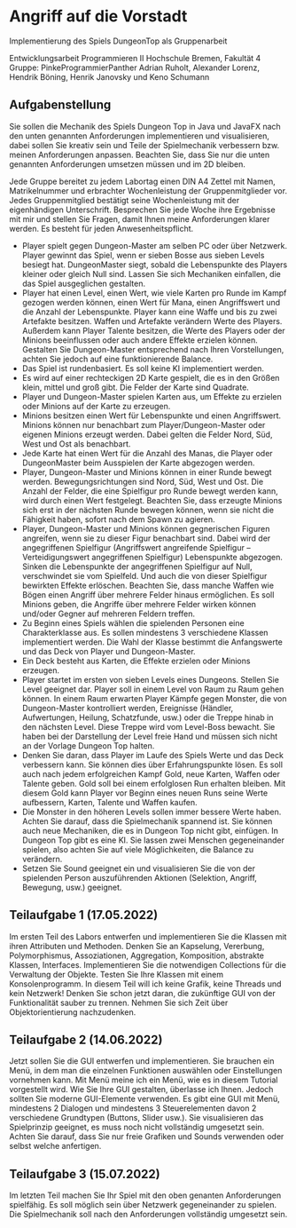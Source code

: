 # Angriff auf die Vorstadt

Implementierung des Spiels DungeonTop als Gruppenarbeit

Entwicklungsarbeit Programmieren II
Hochschule Bremen, Fakultät 4
Gruppe: PinkeProgrammierPanther
Adrian Ruholt, Alexander Lorenz, Hendrik Böning, Henrik Janovsky und Keno Schumann

## Aufgabenstellung

Sie sollen die Mechanik des Spiels Dungeon Top in Java und JavaFX nach den unten
genannten Anforderungen implementieren und visualisieren, dabei sollen Sie kreativ sein
und Teile der Spielmechanik verbessern bzw. meinen Anforderungen anpassen. Beachten
Sie, dass Sie nur die unten genannten Anforderungen umsetzen müssen und im 2D
bleiben.

Jede Gruppe bereitet zu jedem Labortag einen DIN A4 Zettel mit Namen, Matrikelnummer
und erbrachter Wochenleistung der Gruppenmitglieder vor. Jedes Gruppenmitglied
bestätigt seine Wochenleistung mit der eigenhändigen Unterschrift. Besprechen Sie jede
Woche ihre Ergebnisse mit mir und stellen Sie Fragen, damit Ihnen meine Anforderungen
klarer werden. Es besteht für jeden Anwesenheitspflicht.

- Player spielt gegen Dungeon-Master am selben PC oder über Netzwerk. Player
  gewinnt das Spiel, wenn er sieben Bosse aus sieben Levels besiegt hat. DungeonMaster siegt, sobald die Lebenspunkte
  des Players kleiner oder gleich Null sind.
  Lassen Sie sich Mechaniken einfallen, die das Spiel ausgeglichen gestalten.
- Player hat einen Level, einen Wert, wie viele Karten pro Runde im Kampf gezogen
  werden können, einen Wert für Mana, einen Angriffswert und die Anzahl der
  Lebenspunkte. Player kann eine Waffe und bis zu zwei Artefakte besitzen. Waffen
  und Artefakte verändern Werte des Players. Außerdem kann Player Talente
  besitzen, die Werte des Players oder der Minions beeinflussen oder auch andere
  Effekte erzielen können. Gestalten Sie Dungeon-Master entsprechend nach Ihren
  Vorstellungen, achten Sie jedoch auf eine funktionierende Balance.
- Das Spiel ist rundenbasiert. Es soll keine KI implementiert werden.
- Es wird auf einer rechteckigen 2D Karte gespielt, die es in den Größen klein, mittel
  und groß gibt. Die Felder der Karte sind Quadrate.
- Player und Dungeon-Master spielen Karten aus, um Effekte zu erzielen oder
  Minions auf der Karte zu erzeugen.
- Minions besitzen einen Wert für Lebenspunkte und einen Angriffswert. Minions
  können nur benachbart zum Player/Dungeon-Master oder eigenen Minions erzeugt
  werden. Dabei gelten die Felder Nord, Süd, West und Ost als benachbart.
- Jede Karte hat einen Wert für die Anzahl des Manas, die Player oder DungeonMaster beim Ausspielen der Karte abgezogen
  werden.
- Player, Dungeon-Master und Minions können in einer Runde bewegt werden.
  Bewegungsrichtungen sind Nord, Süd, West und Ost. Die Anzahl der Felder, die
  eine Spielfigur pro Runde bewegt werden kann, wird durch einen Wert festgelegt.
  Beachten Sie, dass erzeugte Minions sich erst in der nächsten Runde bewegen
  können, wenn sie nicht die Fähigkeit haben, sofort nach dem Spawn zu agieren.
- Player, Dungeon-Master und Minions können gegnerischen Figuren angreifen,
  wenn sie zu dieser Figur benachbart sind. Dabei wird der angegriffenen Spielfigur
  (Angriffswert angreifende Spielfigur – Verteidigungswert angegriffenen Spielfigur)
  Lebenspunkte abgezogen. Sinken die Lebenspunkte der angegriffenen Spielfigur
  auf Null, verschwindet sie vom Spielfeld. Und auch die von dieser Spielfigur
  bewirkten Effekte erlöschen. Beachten Sie, dass manche Waffen wie Bögen einen
  Angriff über mehrere Felder hinaus ermöglichen. Es soll Minions geben, die Angriffe
  über mehrere Felder wirken können und/oder Gegner auf mehreren Feldern treffen.
- Zu Beginn eines Spiels wählen die spielenden Personen eine Charakterklasse aus.
  Es sollen mindestens 3 verschiedene Klassen implementiert werden. Die Wahl der
  Klasse bestimmt die Anfangswerte und das Deck von Player und Dungeon-Master.
- Ein Deck besteht aus Karten, die Effekte erzielen oder Minions erzeugen.
- Player startet im ersten von sieben Levels eines Dungeons. Stellen Sie Level
  geeignet dar. Player soll in einem Level von Raum zu Raum gehen können. In
  einem Raum erwarten Player Kämpfe gegen Monster, die von Dungeon-Master
  kontrolliert werden, Ereignisse (Händler, Aufwertungen, Heilung, Schatzfunde, usw.)
  oder die Treppe hinab in den nächsten Level. Diese Treppe wird vom Level-Boss
  bewacht. Sie haben bei der Darstellung der Level freie Hand und müssen sich nicht
  an der Vorlage Dungeon Top halten.
- Denken Sie daran, dass Player im Laufe des Spiels Werte und das Deck
  verbessern kann. Sie können dies über Erfahrungspunkte lösen. Es soll auch nach
  jedem erfolgreichen Kampf Gold, neue Karten, Waffen oder Talente geben. Gold
  soll bei einem erfolglosen Run erhalten bleiben. Mit diesem Gold kann Player vor
  Beginn eines neuen Runs seine Werte aufbessern, Karten, Talente und Waffen
  kaufen.
- Die Monster in den höheren Levels sollen immer bessere Werte haben. Achten Sie
  darauf, dass die Spielmechanik spannend ist. Sie können auch neue Mechaniken,
  die es in Dungeon Top nicht gibt, einfügen. In Dungeon Top gibt es eine KI. Sie
  lassen zwei Menschen gegeneinander spielen, also achten Sie auf viele
  Möglichkeiten, die Balance zu verändern.
- Setzen Sie Sound geeignet ein und visualisieren Sie die von der spielenden Person
  auszuführenden Aktionen (Selektion, Angriff, Bewegung, usw.) geeignet.

## Teilaufgabe 1 (17.05.2022)

Im ersten Teil des Labors entwerfen und implementieren Sie die Klassen mit ihren
Attributen und Methoden. Denken Sie an Kapselung, Vererbung, Polymorphismus,
Assoziationen, Aggregation, Komposition, abstrakte Klassen, Interfaces. Implementieren
Sie die notwendigen Collections für die Verwaltung der Objekte. Testen Sie Ihre Klassen
mit einem Konsolenprogramm. In diesem Teil will ich keine Grafik, keine Threads und kein
Netzwerk! Denken Sie schon jetzt daran, die zukünftige GUI von der Funktionalität sauber
zu trennen. Nehmen Sie sich Zeit über Objektorientierung nachzudenken.

## Teilaufgabe 2 (14.06.2022)

Jetzt sollen Sie die GUI entwerfen und implementieren. Sie brauchen ein Menü, in dem
man die einzelnen Funktionen auswählen oder Einstellungen vornehmen kann. Mit Menü
meine ich ein Menü, wie es in diesem Tutorial vorgestellt wird. Wie Sie Ihre GUI gestalten,
überlasse ich Ihnen. Jedoch sollten Sie moderne GUI-Elemente verwenden. Es gibt eine
GUI mit Menü, mindestens 2 Dialogen und mindestens 3 Steuerelementen davon 2
verschiedene Grundtypen (Buttons, Slider usw.). Sie visualisieren das Spielprinzip
geeignet, es muss noch nicht vollständig umgesetzt sein. Achten Sie darauf, dass Sie nur
freie Grafiken und Sounds verwenden oder selbst welche anfertigen.

## Teilaufgabe 3 (15.07.2022)

Im letzten Teil machen Sie Ihr Spiel mit den oben genanten Anforderungen spielfähig. Es
soll möglich sein über Netzwerk gegeneinander zu spielen. Die Spielmechanik soll nach
den Anforderungen vollständig umgesetzt sein.
